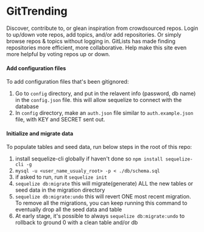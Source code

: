 # GitTrending

Discover, contribute to, or glean inspiration from crowdsourced repos. Login to up/down vote repos, add topics, and/or add repositories. Or simply browse repos & topics without logging in. GitLists has made finding repositories more efficient, more collaborative. Help make this site even more helpful by voting repos up or down. 

#### Add configuration files

To add configuration files that's been gitignored:

1. Go to `config` directory, and put in the relavent info (password, db name) in the `config.json` file. this will allow sequelize to connect with the database
2. In `config` directory, make an `auth.json` file similar to `auth.example.json` file, with KEY and SECRET sent out. 

#### Initialize and migrate data

To populate tables and seed data, run below steps in the root of this repo:

1. install sequelize-cli globally if haven't done so `npm install sequelize-cli -g`
2. `mysql -u <user_name_usualy_root> -p < ./db/schema.sql`
3. if asked to run, run it `sequelize init`
4. `sequelize db:migrate` this will migrate(generate) ALL the new tables or seed data in the migration directory
5. `sequelize db:migrate:undo` this will revert ONE most recent migration. To remove all the migrations, you can keep running this command to eventually drop all the seed data and table
6. At early stage, it's possible to always `sequelize db:migrate:undo` to rollback to ground 0 with a clean table and/or db

